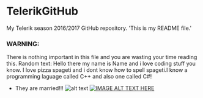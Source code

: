 # TelerikGitHub
My Telerik season 2016/2017 GitHub repository.
'This is my README file.'
### WARNING:
There is nothing important in this file and you are wasting your time reading this.
Random text:
Hello there my name is Name and i love coding stuff you know. I love pizza spageti and i dont know how to spell spageti.I know a programming laguage called C++ and also one called C#! 
* They are married!!! 
![alt text](http://leadership.sog.unc.edu/wp-content/uploads/sites/4/2015/09/celebrating.gif "Yay!")
[![IMAGE ALT TEXT HERE](http://www.fndvisions.org/img/cutecat.jpg)](http://www.youtube.com/watch?v=WlRxNSRA7Rg&ab "Cute cats! Click me!")
